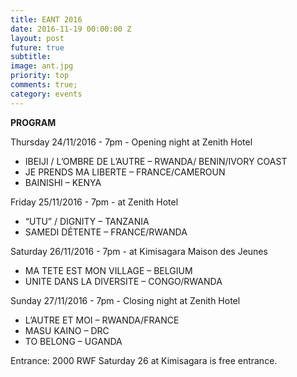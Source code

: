 ```yaml
---
title: EANT 2016
date: 2016-11-19 00:00:00 Z
layout: post
future: true
subtitle:
image: ant.jpg
priority: top
comments: true;
category: events
---
```


<strong>PROGRAM</strong>

Thursday 24/11/2016 - 7pm - Opening night at Zenith Hotel
- IBEIJI / L’OMBRE DE L’AUTRE – RWANDA/ BENIN/IVORY COAST
- JE PRENDS MA LIBERTE – FRANCE/CAMEROUN
- BAINISHI – KENYA

Friday 25/11/2016 - 7pm - at Zenith Hotel
- “UTU” / DIGNITY – TANZANIA
- SAMEDI DÉTENTE – FRANCE/RWANDA

Saturday 26/11/2016 - 7pm - at Kimisagara Maison des Jeunes
- MA TETE EST MON VILLAGE – BELGIUM
- UNITE DANS LA DIVERSITE – CONGO/RWANDA

Sunday 27/11/2016 - 7pm - Closing night at Zenith Hotel
- L’AUTRE ET MOI – RWANDA/FRANCE
- MASU KAINO – DRC
- TO BELONG – UGANDA

Entrance: 2000 RWF
Saturday 26 at Kimisagara is free entrance.
